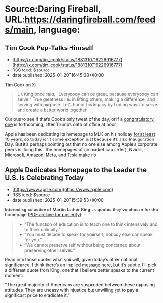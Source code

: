 # Source:Daring Fireball, URL:https://daringfireball.com/feeds/main, language:

## Tim Cook Pep-Talks Himself
 - [https://x.com/tim_cook/status/1881310716226916777](https://x.com/tim_cook/status/1881310716226916777)
 - RSS feed: $source
 - date published: 2025-01-20T16:45:38+00:00

<p>Tim Cook on X:</p>

<blockquote>
  <p>Dr. King once said, “Everybody can be great, because everybody can
serve.” True greatness lies in lifting others, making a
difference, and serving with purpose. Let’s honor his legacy by
finding ways to serve and create a better world together.</p>
</blockquote>

<p>Curious to see if that’s Cook’s only tweet of the day, or if a <a href="https://daringfireball.net/2024/11/i_wonder">congratulatory one</a> is forthcoming, after Trump’s oath of office at noon.</p>

<p>Apple has been dedicating its homepage to MLK on his holiday <a href="https://www.macrumors.com/search/?s=martin+luther+king+jr">for at least 10 years</a>, so <a href="https://daringfireball.net/linked/2025/01/20/apple-homepage-mlk">today</a> isn’t some exception just because it’s also Inauguration Day. But it’s perhaps pointing out that no one else among Apple’s corporate peers is doing this. The homepages of (in market cap order), Nvidia, Microsoft, Amazon, Meta, and Tesla make no 

## Apple Dedicates Homepage to the Leader the U.S. Is Celebrating Today
 - [https://www.apple.com](https://www.apple.com)
 - RSS feed: $source
 - date published: 2025-01-20T15:39:53+00:00

<p>Interesting selection of Martin Luther King Jr. quotes they’ve chosen for the homepage (<a href="https://daringfireball.net/misc/2025/01/apple.com-mlk-2025.pdf">PDF archive for posterity</a>):</p>

<blockquote>
  <ul>
<li>“The function of education is to teach one to think intensively
and to think critically.”</li>
<li>“You must decide to speak for yourself; nobody else can speak
for you.”</li>
<li>“We cannot preserve self without being concerned about
preserving other selves.”</li>
</ul>
</blockquote>

<p>Read into those quotes what you will, given today’s other national significance. I think there’s an implied message here, but it’s subtle. I’ll pick a different quote from King, one that I believe better speaks to the current moment:</p>

<p>“The great majority of Americans are suspended between these opposing attitudes. They are uneasy with injustice but unwilling yet to pay a significant price to eradicate it.”</p>

<div>
<a  title="Permanent link to ‘Apple Dedicates Homepage 

